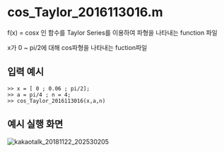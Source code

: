 # cos_Taylor_2016113016.m

f(x) = cosx 인 함수를 Taylor Series를 이용하여 파형을 나타내는 function 파일

x가 0 ~ pi/2에 대해 cos파형을 나타내는 fuction파일

## 입력 예시


    >> x = [ 0 ; 0.06 ; pi/2];
    >> a = pi/4 ; n = 4;
    >> cos_Taylor_2016113016(x,a,n)
    
    
 ## 예시 실행 화면 

   ![kakaotalk_20181122_202530205](https://user-images.githubusercontent.com/44545584/48903727-b34a4580-ee9f-11e8-85d4-202473b60c2b.jpg)

